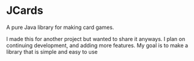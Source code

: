 # JCards
A pure Java library for making card games.

I made this for another project but wanted to share it anyways. 
I plan on continuing development, and adding more features. 
My goal is to make a library that is simple and easy to use
